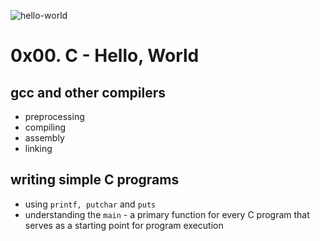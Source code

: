 ![hello-world](https://www.elegantthemes.com/blog/wp-content/uploads/2020/08/hello-world.png 'hello-world')

# 0x00. C - Hello, World

## gcc and other compilers
- preprocessing
- compiling
- assembly 
- linking

## writing simple C programs
- using `printf, putchar` and `puts`
- understanding the `main` - a primary function for every 
C program that serves as a starting point for program execution 
